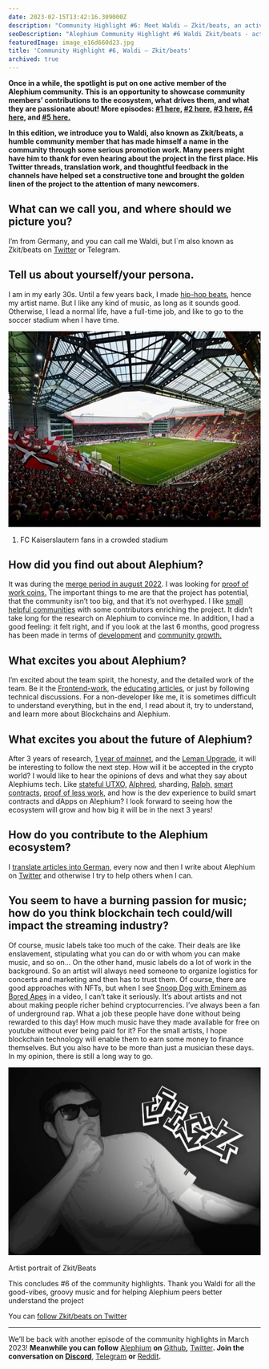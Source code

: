 ```yaml
---
date: 2023-02-15T13:42:16.309000Z
description: "Community Highlight #6: Meet Waldi — Zkit/beats, an active member of the Alephium community showcasing their contributions, passion, and dedication to the ecosystem."
seoDescription: "Alephium Community Highlight #6 Waldi Zkit/beats - active community member showcase. Contributions, passion, and dedication to blockchain ecosystem."
featuredImage: image_e16d660d23.jpg
title: 'Community Highlight #6, Waldi — Zkit/beats'
archived: true
---
```


**Once in a while, the spotlight is put on one active member of the Alephium community. This is an opportunity to showcase community members’ contributions to the ecosystem, what drives them, and what they are passionate about! More episodes: [#1 here](/news/post/community-highlight-wilhelm-k-llstr-m-aka-oracleuggla-81d3938c5692), [#2 here](/news/post/community-highlight-2-cgi-bin-c102cc106f19), [#3 here](/news/post/community-highlight-3-digdug-48a7ec868504), [#4 here](/news/post/community-highlight-4-montail-e24fd88882a0), and [#5 here.](/news/post/community-highlight-5-txn-71c4fd76ffe8)**

**In this edition, we introduce you to Waldi, also known as Zkit/beats, a humble community member that has made himself a name in the community through some serious promotion work. Many peers might have him to thank for even hearing about the project in the first place. His Twitter threads, translation work, and thoughtful feedback in the channels have helped set a constructive tone and brought the golden linen of the project to the attention of many newcomers.**

## What can we call you, and where should we picture you?

I’m from Germany, and you can call me Waldi, but I´m also known as Zkit/beats on [Twitter](https://twitter.com/zkitbeats/) or Telegram.

## Tell us about yourself/your persona.

I am in my early 30s. Until a few years back, I made [hip-hop beats](https://www.youtube.com/watch?v=5C3OZROCxTM), hence my artist name. But I like any kind of music, as long as it sounds good. Otherwise, I lead a normal life, have a full-time job, and like to go to the soccer stadium when I have time.

![](image_7fdf0bab3c.jpg)

1. FC Kaiserslautern fans in a crowded stadium

## How did you find out about Alephium?

It was during the [merge period in august 2022](https://coinmarketcap.com/alexandria/article/ethereum-s-merge-to-happen-in-august-says-core-dev). I was looking for [proof of work coins.](https://docs.alephium.org/glossary/#proof-of-less-work-or-polw) The important things to me are that the project has potential, that the community isn’t too big, and that it’s not overhyped. I like [small helpful communities](/discord) with some contributors enriching the project. It didn’t take long for the research on Alephium to convince me. In addition, I had a good feeling: it felt right, and if you look at the last 6 months, good progress has been made in terms of [development](https://twitter.com/alephium/status/1608102725333417985) and [community growth.](/news/post/one-year-of-community-contributions-b3142b243e3e)

## What excites you about Alephium?

I’m excited about the team spirit, the honesty, and the detailed work of the team. Be it the [Frontend-work](/news/post/the-front-end-leman-upgrade-948a98a3e2d), the [educating articles](/news/post/an-introduction-to-the-stateful-utxo-model-8de3b0f76749), or just by following technical discussions. For a non-developer like me, it is sometimes difficult to understand everything, but in the end, I read about it, try to understand, and learn more about Blockchains and Alephium.

## What excites you about the future of Alephium?

After 3 years of research, [1 year of mainnet](/news/post/one-year-of-mainnet-b7ed5d3024ee), and the [Leman Upgrade](/news/post/announcing-the-leman-network-upgrade-c01a81e65f0e), it will be interesting to follow the next step. How will it be accepted in the crypto world? I would like to hear the opinions of devs and what they say about Alephiums tech. Like [stateful UTXO,](/news/post/an-introduction-to-the-stateful-utxo-model-8de3b0f76749) [Alphred](/news/post/meet-alphred-a-virtual-machine-like-no-others-85ce86540025), sharding, [Ralph,](https://docs.alephium.org/ralph/getting-started) [smart contracts,](https://docs.alephium.org/dapps/getting-started) [proof of less work](/news/post/tech-talk-1-proof-of-less-work-ama-3d5afbf78c71), and how is the dev experience to build smart contracts and dApps on Alephium? I look forward to seeing how the ecosystem will grow and how big it will be in the next 3 years!

## How do you contribute to the Alephium ecosystem?

I [translate articles into German,](https://medium.com/@waldialephium/das-leman-upgrade-2-293b62c7ee39) every now and then I write about Alephium on [Twitter](https://twitter.com/zkitbeats/status/1618584240488329225) and otherwise I try to help others when I can.

## You seem to have a burning passion for music; how do you think blockchain tech could/will impact the streaming industry?

Of course, music labels take too much of the cake. Their deals are like enslavement, stipulating what you can do or with whom you can make music, and so on… On the other hand, music labels do a lot of work in the background. So an artist will always need someone to organize logistics for concerts and marketing and then has to trust them. Of course, there are good approaches with NFTs, but when I see [Snoop Dog with Eminem as Bored Apes](https://www.youtube.com/watch?v=RjrA-slMoZ4) in a video, I can’t take it seriously. It’s about artists and not about making people richer behind cryptocurrencies. I’ve always been a fan of underground rap. What a job these people have done without being rewarded to this day! How much music have they made available for free on youtube without ever being paid for it? For the small artists, I hope blockchain technology will enable them to earn some money to finance themselves. But you also have to be more than just a musician these days. In my opinion, there is still a long way to go.

![](image_d0f265fbca.jpg)

Artist portrait of Zkit/Beats

This concludes \#6 of the community highlights. Thank you Waldi for all the good-vibes, groovy music and for helping Alephium peers better understand the project

You can [follow Zkit/beats on Twitter](https://twitter.com/zkitbeats/)

---

We’ll be back with another episode of the community highlights in March 2023! **Meanwhile you can follow** [Alephium](/) **on** [Github](https://github.com/alephium/)**,** [Twitter](https://twitter.com/alephium)**. Join the conversation on [Discord](/discord)**, [Telegram](https://t.me/alephiumgroup) **or** [Reddit](https://www.reddit.com/r/alephium)**.**
